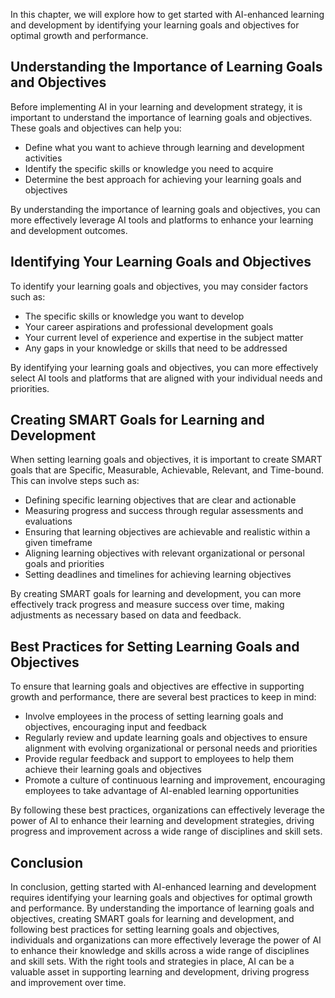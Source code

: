 
In this chapter, we will explore how to get started with AI-enhanced learning and development by identifying your learning goals and objectives for optimal growth and performance.

Understanding the Importance of Learning Goals and Objectives
-------------------------------------------------------------

Before implementing AI in your learning and development strategy, it is important to understand the importance of learning goals and objectives. These goals and objectives can help you:

* Define what you want to achieve through learning and development activities
* Identify the specific skills or knowledge you need to acquire
* Determine the best approach for achieving your learning goals and objectives

By understanding the importance of learning goals and objectives, you can more effectively leverage AI tools and platforms to enhance your learning and development outcomes.

Identifying Your Learning Goals and Objectives
----------------------------------------------

To identify your learning goals and objectives, you may consider factors such as:

* The specific skills or knowledge you want to develop
* Your career aspirations and professional development goals
* Your current level of experience and expertise in the subject matter
* Any gaps in your knowledge or skills that need to be addressed

By identifying your learning goals and objectives, you can more effectively select AI tools and platforms that are aligned with your individual needs and priorities.

Creating SMART Goals for Learning and Development
-------------------------------------------------

When setting learning goals and objectives, it is important to create SMART goals that are Specific, Measurable, Achievable, Relevant, and Time-bound. This can involve steps such as:

* Defining specific learning objectives that are clear and actionable
* Measuring progress and success through regular assessments and evaluations
* Ensuring that learning objectives are achievable and realistic within a given timeframe
* Aligning learning objectives with relevant organizational or personal goals and priorities
* Setting deadlines and timelines for achieving learning objectives

By creating SMART goals for learning and development, you can more effectively track progress and measure success over time, making adjustments as necessary based on data and feedback.

Best Practices for Setting Learning Goals and Objectives
--------------------------------------------------------

To ensure that learning goals and objectives are effective in supporting growth and performance, there are several best practices to keep in mind:

* Involve employees in the process of setting learning goals and objectives, encouraging input and feedback
* Regularly review and update learning goals and objectives to ensure alignment with evolving organizational or personal needs and priorities
* Provide regular feedback and support to employees to help them achieve their learning goals and objectives
* Promote a culture of continuous learning and improvement, encouraging employees to take advantage of AI-enabled learning opportunities

By following these best practices, organizations can effectively leverage the power of AI to enhance their learning and development strategies, driving progress and improvement across a wide range of disciplines and skill sets.

Conclusion
----------

In conclusion, getting started with AI-enhanced learning and development requires identifying your learning goals and objectives for optimal growth and performance. By understanding the importance of learning goals and objectives, creating SMART goals for learning and development, and following best practices for setting learning goals and objectives, individuals and organizations can more effectively leverage the power of AI to enhance their knowledge and skills across a wide range of disciplines and skill sets. With the right tools and strategies in place, AI can be a valuable asset in supporting learning and development, driving progress and improvement over time.

